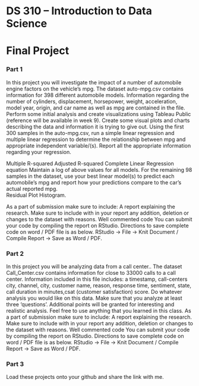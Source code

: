 # DS 310 – Introduction to Data Science

# Final Project

### Part 1
In this project you will investigate the impact of a number of automobile engine factors on the vehicle’s mpg. The dataset auto-mpg.csv contains information for 398 different automobile models. Information regarding the number of cylinders, displacement, horsepower, weight, acceleration, model year, origin, and car name as well as mpg are contained in the file. 
Perform some initial analysis and create visualizations using Tableau Public (reference will be available in week 9).
Create some visual plots and charts describing the data and information it is trying to give out.
Using the first 300 samples in the auto-mpg.csv, run a simple linear regression and multiple linear regression to determine the relationship between mpg and appropriate independent variable/(s).  Report all the appropriate information regarding your regression.

Multiple R-squared
Adjusted R-squared
Complete Linear Regression equation
Maintain a log of above values for all models.
For the remaining 98 samples in the dataset, use your best linear model(s) to predict each automobile’s mpg and report how your predictions compare to the car’s actual reported mpg.  
Residual Plot
Histogram.

As a part of submission make sure to include:
 A report explaining the research. Make sure to include with in your report any addition, deletion or changes to the dataset with reasons.
Well commented  code
You can submit your code by compiling the report on RStudio. Directions to save complete code on word / PDF file is as below.
RStudio -> File -> Knit Document / Compile Report -> Save as Word / PDF.

### Part 2
In this project you will be analyzing data from a call center.. The dataset Call_Center.csv contains information for close to 33000 calls to a call center. Information included in this file includes: a timestamp, call-centers city, channel, city, customer name, reason, response time, sentiment, state, call duration in minutes,csat (customer satisfaction) score.
Do whatever analysis you would like on this data. Make sure that you analyze at least three ‘questions’. Additional points will be granted for interesting and realistic analysis.
Feel free to use anything that you learned in this class. 
As a part of submission make sure to include:
 A report explaining the research. Make sure to include with in your report any addition, deletion or changes to the dataset with reasons.
Well commented  code
You can submit your code by compiling the report on RStudio. Directions to save complete code on word / PDF file is as below.
RStudio -> File -> Knit Document / Compile Report -> Save as Word / PDF.

### Part 3
Load these projects onto your github and share the link with me.



